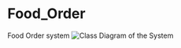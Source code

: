 # Food_Order
Food Order system 
![Class Diagram of the System](https://user-images.githubusercontent.com/35630776/203577138-25660abb-56ae-402d-a242-cfaa2b94ef2b.png)
